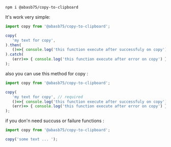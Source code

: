 ```sh
npm i @abasb75/copy-to-clipboard
```

It's work very simple:

```javascript
import copy from '@abasb75/copy-to-clipboard';

copy(
   'my text for copy',
).then(
   ()=>{ console.log('this function execute after successfuly on copy') }, // optional
).catch(
   (err)=> { console.log('this function execute after error on copy') } //optional
);

```

also you can use this method for copy :

```javascript
import copy from '@abasb75/copy-to-clipboard';

copy(
   'my text for copy', // required
   ()=>{ console.log('this function execute after successfuly on copy') }, // optional
   (err)=> { console.log('this function execute after error on copy') } //optional
);


```

if you don'n need succuss or failure functions :

```javascript
import copy from '@abasb75/copy-to-clipboard';

copy('some text ... ');

```
